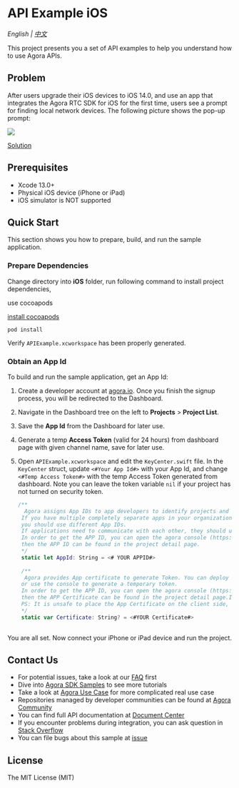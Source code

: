 # API Example iOS

*English | [中文](README.zh.md)*

This project presents you a set of API examples to help you understand how to use Agora APIs.

## Problem
After users upgrade their iOS devices to iOS 14.0, and use an app that integrates the Agora RTC SDK for iOS for the first time, users see a prompt for finding local network devices. The following picture shows the pop-up prompt:

![](../pictures/ios_14_privacy.png)

[Solution](https://docs.agora.io/en/help/integration-issues/local_network_privacy)

## Prerequisites

- Xcode 13.0+
- Physical iOS device (iPhone or iPad)
- iOS simulator is NOT supported

## Quick Start

This section shows you how to prepare, build, and run the sample application.

### Prepare Dependencies

Change directory into **iOS** folder, run following command to install project dependencies,

use cocoapods

[install cocoapods](http://t.zoukankan.com/lijiejoy-p-9680485.html)


```
pod install
```

Verify `APIExample.xcworkspace` has been properly generated.

### Obtain an App Id

To build and run the sample application, get an App Id:

1. Create a developer account at [agora.io](https://dashboard.agora.io/signin/). Once you finish the signup process, you will be redirected to the Dashboard.
2. Navigate in the Dashboard tree on the left to **Projects** > **Project List**.
3. Save the **App Id** from the Dashboard for later use.
4. Generate a temp **Access Token** (valid for 24 hours) from dashboard page with given channel name, save for later use.

5. Open `APIExample.xcworkspace` and edit the `KeyCenter.swift` file. In the `KeyCenter` struct, update `<#Your App Id#>` with your App Id, and change `<#Temp Access Token#>` with the temp Access Token generated from dashboard. Note you can leave the token variable `nil` if your project has not turned on security token.

    ``` Swift
    /**
      Agora assigns App IDs to app developers to identify projects and organizations.
     If you have multiple completely separate apps in your organization, for example built by different teams,
     you should use different App IDs.
     If applications need to communicate with each other, they should use the same App ID.
     In order to get the APP ID, you can open the agora console (https://console.agora.io/) to create a project,
     then the APP ID can be found in the project detail page.
     */
     static let AppId: String = <# YOUR APPID#>
     
     /**
      Agora provides App certificate to generate Token. You can deploy and generate a token on your server,
     or use the console to generate a temporary token.
     In order to get the APP ID, you can open the agora console (https://console.agora.io/) to create a project with the App Certificate enabled,
     then the APP Certificate can be found in the project detail page.If the project does not have certificates enabled, leave this field blank.
     PS: It is unsafe to place the App Certificate on the client side, it is recommended to place it on the server side to ensure that the App Certificate is not leaked.
     */
     static var Certificate: String? = <#YOUR Certificate#>
        
    ```

You are all set. Now connect your iPhone or iPad device and run the project.

## Contact Us

- For potential issues, take a look at our [FAQ](https://docs.agora.io/en/faq) first
- Dive into [Agora SDK Samples](https://github.com/AgoraIO) to see more tutorials
- Take a look at [Agora Use Case](https://github.com/AgoraIO-usecase) for more complicated real use case
- Repositories managed by developer communities can be found at [Agora Community](https://github.com/AgoraIO-Community)
- You can find full API documentation at [Document Center](https://docs.agora.io/en/)
- If you encounter problems during integration, you can ask question in [Stack Overflow](https://stackoverflow.com/questions/tagged/agora.io)
- You can file bugs about this sample at [issue](https://github.com/AgoraIO/Basic-Video-Call/issues)

## License

The MIT License (MIT)
